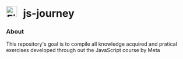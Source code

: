 <h1>
    <img 
    alt="Figma"
    title="Figma"
    width="30px"
    style="padding-right: 10px;"
    src="https://cdn.jsdelivr.net/gh/devicons/devicon@latest/icons/javascript/javascript-plain.svg"/>
    js-journey
</h1>

<h3>About</h3>
<p>This repository's goal is to compile all knowledge acquired and pratical exercises developed through out the JavaScript course by Meta</p>

